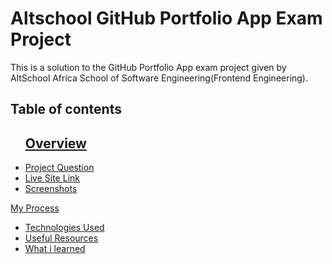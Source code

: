 <h1>Altschool GitHub Portfolio App Exam Project</h1>
<p>This is a solution to the GitHub Portfolio App exam project given by AltSchool Africa School of Software Engineering(Frontend Engineering).</p>
<h2>Table of contents</h2>
<ul>
  <h2><a href="">Overview</a></h2>
  <li><a href="">Project Question</a></li>
  <li><a href="">Live Site Link</a></li>
  <li><a href="">Screenshots</a></li>
</ul>
<a href="">My Process</a>
<ul>
  <li><a href="">Technologies Used</a></li>
  <li><a href="">Useful Resources</a></li>
  <li><a href="">What i learned</a></li>
</ul>

 <a href="Owner"></a>




